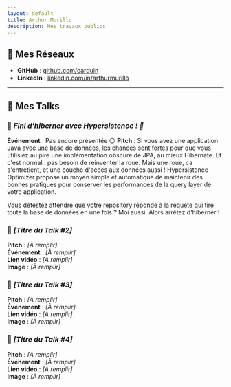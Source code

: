 ```yaml
---
layout: default
title: Arthur Murillo
description: Mes travaux publics
---
```


## 🐙 Mes Réseaux

- **GitHub** : [github.com/carduin](https://github.com/carduin)
- **LinkedIn** : [linkedin.com/in/arthurmurillo](https://www.linkedin.com/in/arthurmurillo/)

---

## 🎤 Mes Talks

### 🔹 *Fini d'hiberner avec Hypersistence ! 🐻*  
**Événement** : Pas encore présentée 😉
**Pitch** : Si vous avez une application Java avec une base de données, les chances sont fortes pour que vous utilisiez au pire une implémentation obscure de JPA, au mieux Hibernate. Et c'est normal : pas besoin de réinventer la roue. Mais une roue, ca s'entretient, et une couche d'accès aux données aussi !
Hypersistence Optimizer propose un moyen simple et automatique de maintenir des bonnes pratiques pour conserver les performances de la query layer de votre application.
 
Vous détestez attendre que votre repository réponde à la requete qui tire toute la base de données en une fois ? Moi aussi. Alors arrêtez d'hiberner !  


### 🔹 *[Titre du Talk #2]*  
**Pitch** : _[À remplir]_  
**Événement** : _[À remplir]_  
**Lien vidéo** : _[À remplir]_  
**Image** : _[À remplir]_
  
### 🔹 *[Titre du Talk #3]*  
**Pitch** : _[À remplir]_  
**Événement** : _[À remplir]_  
**Lien vidéo** : _[À remplir]_  
**Image** : _[À remplir]_
  
### 🔹 *[Titre du Talk #4]*  
**Pitch** : _[À remplir]_  
**Événement** : _[À remplir]_  
**Lien vidéo** : _[À remplir]_  
**Image** : _[À remplir]_
